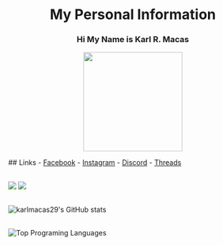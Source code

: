 <h1 align="center"> My Personal Information </h1>
<h3 align="center">Hi My Name is Karl R. Macas</h3>
<p align="center"><img src="https://github.com/karlmacas29/karlmacas29/assets/83496597/a7af9c63-d85c-41ec-84f4-02f791018457" width="200" heigth="400"></p>
## Links
- <a href="https://web.facebook.com/official.karlr.29">Facebook</a>
- <a href="https://www.instagram.com/karlmacas/?fbclid=IwAR3AfDvwSJT7m1vy4rRm7jifFbXWHWPPil-5GmoN8aHk2WAOiMVgB37BINk">Instagram</a>
- <a href="https://discordapp.com/users/Ggmacas#2026">Discord</a>
- <a href="https://www.threads.net/@karlmacas">Threads</a>

##

![](https://hit.yhype.me/github/profile?user_id=83496597)
![](https://komarev.com/ghpvc/?username=karlmacas29&color=blueviolet)

##

![karlmacas29's GitHub stats](https://github-readme-stats.vercel.app/api?username=karlmacas29&show_icons=true&theme=dracula)

##

![Top Programing Languages](https://github-readme-stats.vercel.app/api/top-langs/?username=karlmacas29&layout=pie)


